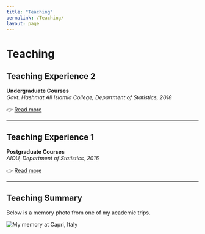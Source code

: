 ```yaml
---
title: "Teaching"
permalink: /Teaching/
layout: page
---
```


# Teaching

## Teaching Experience 2  
**Undergraduate Courses**  
*Govt. Hashmat Ali Islamia College, Department of Statistics, 2018*  

👉 [Read more](/teaching/2018-spring-teaching-1)

---

## Teaching Experience 1  
**Postgraduate Courses**  
*AIOU, Department of Statistics, 2016*  

👉 [Read more](/teaching/2016-spring-teaching-1)

---

## Teaching Summary

Below is a memory photo from one of my academic trips.

![My memory at Capri, Italy](/assets/images/capri-memory.jpg)

